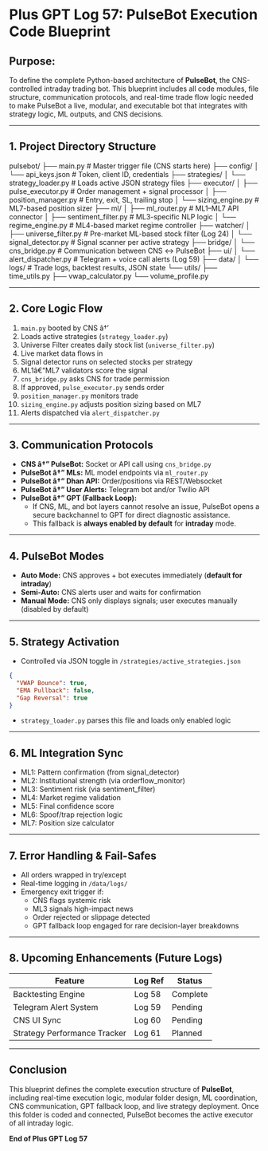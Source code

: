# Plus GPT Log 57: PulseBot Execution Code Blueprint

## Purpose:
To define the complete Python-based architecture of **PulseBot**, the CNS-controlled intraday trading bot. This blueprint includes all code modules, file structure, communication protocols, and real-time trade flow logic needed to make PulseBot a live, modular, and executable bot that integrates with strategy logic, ML outputs, and CNS decisions.

---

## 1. Project Directory Structure

pulsebot/
├── main.py                         # Master trigger file (CNS starts here)
├── config/
│   └── api_keys.json              # Token, client ID, credentials
├── strategies/
│   └── strategy_loader.py        # Loads active JSON strategy files
├── executor/
│   ├── pulse_executor.py         # Order management + signal processor
│   ├── position_manager.py       # Entry, exit, SL, trailing stop
│   └── sizing_engine.py          # ML7-based position sizer
├── ml/
│   ├── ml_router.py              # ML1–ML7 API connector
│   ├── sentiment_filter.py       # ML3-specific NLP logic
│   └── regime_engine.py          # ML4-based market regime controller
├── watcher/
│   ├── universe_filter.py        # Pre-market ML-based stock filter (Log 24)
│   └── signal_detector.py        # Signal scanner per active strategy
├── bridge/
│   └── cns_bridge.py             # Communication between CNS ↔ PulseBot
├── ui/
│   └── alert_dispatcher.py       # Telegram + voice call alerts (Log 59)
├── data/
│   └── logs/                     # Trade logs, backtest results, JSON state
└── utils/
    ├── time_utils.py
    ├── vwap_calculator.py
    └── volume_profile.py

---

## 2. Core Logic Flow

1. `main.py` booted by CNS â†’
2. Loads active strategies (`strategy_loader.py`)
3. Universe Filter creates daily stock list (`universe_filter.py`)
4. Live market data flows in
5. Signal detector runs on selected stocks per strategy
6. ML1â€“ML7 validators score the signal
7. `cns_bridge.py` asks CNS for trade permission
8. If approved, `pulse_executor.py` sends order
9. `position_manager.py` monitors trade
10. `sizing_engine.py` adjusts position sizing based on ML7
11. Alerts dispatched via `alert_dispatcher.py`

---

## 3. Communication Protocols

- **CNS â†” PulseBot:** Socket or API call using `cns_bridge.py`
- **PulseBot â†” MLs:** ML model endpoints via `ml_router.py`
- **PulseBot â†” Dhan API:** Order/positions via REST/Websocket
- **PulseBot â†” User Alerts:** Telegram bot and/or Twilio API
- **PulseBot â†” GPT (Fallback Loop):**
  - If CNS, ML, and bot layers cannot resolve an issue, PulseBot opens a secure backchannel to GPT for direct diagnostic assistance.
  - This fallback is **always enabled by default** for **intraday** mode.

---

## 4. PulseBot Modes

- **Auto Mode:** CNS approves + bot executes immediately (**default for intraday**)
- **Semi-Auto:** CNS alerts user and waits for confirmation
- **Manual Mode:** CNS only displays signals; user executes manually (disabled by default)

---

## 5. Strategy Activation

- Controlled via JSON toggle in `/strategies/active_strategies.json`
```json
{
  "VWAP Bounce": true,
  "EMA Pullback": false,
  "Gap Reversal": true
}
```
- `strategy_loader.py` parses this file and loads only enabled logic

---

## 6. ML Integration Sync

- ML1: Pattern confirmation (from signal_detector)
- ML2: Institutional strength (via orderflow_monitor)
- ML3: Sentiment risk (via sentiment_filter)
- ML4: Market regime validation
- ML5: Final confidence score
- ML6: Spoof/trap rejection logic
- ML7: Position size calculator

---

## 7. Error Handling & Fail-Safes

- All orders wrapped in try/except
- Real-time logging in `/data/logs/`
- Emergency exit trigger if:
  - CNS flags systemic risk
  - ML3 signals high-impact news
  - Order rejected or slippage detected
  - GPT fallback loop engaged for rare decision-layer breakdowns

---

## 8. Upcoming Enhancements (Future Logs)

| Feature                                 | Log Ref     | Status  |
|-----------------------------------------|-------------|---------|
| Backtesting Engine                      | Log 58      | Complete |
| Telegram Alert System                   | Log 59      | Pending |
| CNS UI Sync                             | Log 60      | Pending |
| Strategy Performance Tracker            | Log 61      | Planned |

---

## Conclusion

This blueprint defines the complete execution structure of **PulseBot**, including real-time execution logic, modular folder design, ML coordination, CNS communication, GPT fallback loop, and live strategy deployment. Once this folder is coded and connected, PulseBot becomes the active executor of all intraday logic.

**End of Plus GPT Log 57**
